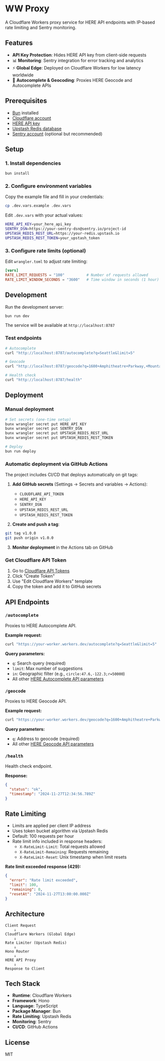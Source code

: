 # WW Proxy

A Cloudflare Workers proxy service for HERE API endpoints with IP-based rate limiting and Sentry monitoring.

## Features

- **API Key Protection**: Hides HERE API key from client-side requests
- 📊 **Monitoring**: Sentry integration for error tracking and analytics
- ⚡ **Global Edge**: Deployed on Cloudflare Workers for low latency worldwide
- 🎯 **Autocomplete & Geocoding**: Proxies HERE Geocode and Autocomplete APIs

## Prerequisites

- [Bun](https://bun.sh/) installed
- [Cloudflare account](https://dash.cloudflare.com/sign-up/workers-and-pages)
- [HERE API key](https://developer.here.com/)
- [Upstash Redis database](https://upstash.com/)
- [Sentry account](https://sentry.io/) (optional but recommended)

## Setup

### 1. Install dependencies

```bash
bun install
```

### 2. Configure environment variables

Copy the example file and fill in your credentials:

```bash
cp .dev.vars.example .dev.vars
```

Edit `.dev.vars` with your actual values:

```bash
HERE_API_KEY=your_here_api_key
SENTRY_DSN=https://your-sentry-dsn@sentry.io/project-id
UPSTASH_REDIS_REST_URL=https://your-redis.upstash.io
UPSTASH_REDIS_REST_TOKEN=your_upstash_token
```

### 3. Configure rate limits (optional)

Edit `wrangler.toml` to adjust rate limiting:

```toml
[vars]
RATE_LIMIT_REQUESTS = "100"          # Number of requests allowed
RATE_LIMIT_WINDOW_SECONDS = "3600"   # Time window in seconds (1 hour)
```

## Development

Run the development server:

```bash
bun run dev
```

The service will be available at `http://localhost:8787`

### Test endpoints

```bash
# Autocomplete
curl "http://localhost:8787/autocomplete?q=Seattle&limit=5"

# Geocode
curl "http://localhost:8787/geocode?q=1600+Amphitheatre+Parkway,+Mountain+View,+CA"

# Health check
curl "http://localhost:8787/health"
```

## Deployment

### Manual deployment

```bash
# Set secrets (one-time setup)
bunx wrangler secret put HERE_API_KEY
bunx wrangler secret put SENTRY_DSN
bunx wrangler secret put UPSTASH_REDIS_REST_URL
bunx wrangler secret put UPSTASH_REDIS_REST_TOKEN

# Deploy
bun run deploy
```

### Automatic deployment via GitHub Actions

The project includes CI/CD that deploys automatically on git tags:

1. **Add GitHub secrets** (Settings → Secrets and variables → Actions):
   - `CLOUDFLARE_API_TOKEN`
   - `HERE_API_KEY`
   - `SENTRY_DSN`
   - `UPSTASH_REDIS_REST_URL`
   - `UPSTASH_REDIS_REST_TOKEN`

2. **Create and push a tag**:

```bash
git tag v1.0.0
git push origin v1.0.0
```

3. **Monitor deployment** in the Actions tab on GitHub

### Get Cloudflare API Token

1. Go to [Cloudflare API Tokens](https://dash.cloudflare.com/profile/api-tokens)
2. Click "Create Token"
3. Use "Edit Cloudflare Workers" template
4. Copy the token and add it to GitHub secrets

## API Endpoints

### `/autocomplete`

Proxies to HERE Autocomplete API.

**Example request:**

```bash
curl "https://your-worker.workers.dev/autocomplete?q=Seattle&limit=5"
```

**Query parameters:**

- `q`: Search query (required)
- `limit`: Max number of suggestions
- `in`: Geographic filter (e.g., `circle:47.6,-122.3;r=50000`)
- All other [HERE Autocomplete API parameters](https://developer.here.com/documentation/geocoding-search-api/dev_guide/topics/endpoint-autocomplete-brief.html)

### `/geocode`

Proxies to HERE Geocode API.

**Example request:**

```bash
curl "https://your-worker.workers.dev/geocode?q=1600+Amphitheatre+Parkway"
```

**Query parameters:**

- `q`: Address to geocode (required)
- All other [HERE Geocode API parameters](https://developer.here.com/documentation/geocoding-search-api/dev_guide/topics/endpoint-geocode-brief.html)

### `/health`

Health check endpoint.

**Response:**

```json
{
  "status": "ok",
  "timestamp": "2024-11-27T12:34:56.789Z"
}
```

## Rate Limiting

- Limits are applied per client IP address
- Uses token bucket algorithm via Upstash Redis
- Default: 100 requests per hour
- Rate limit info included in response headers:
  - `X-RateLimit-Limit`: Total requests allowed
  - `X-RateLimit-Remaining`: Requests remaining
  - `X-RateLimit-Reset`: Unix timestamp when limit resets

**Rate limit exceeded response (429):**

```json
{
  "error": "Rate limit exceeded",
  "limit": 100,
  "remaining": 0,
  "resetAt": "2024-11-27T13:00:00.000Z"
}
```

## Architecture

```
Client Request
    ↓
Cloudflare Workers (Global Edge)
    ↓
Rate Limiter (Upstash Redis)
    ↓
Hono Router
    ↓
HERE API Proxy
    ↓
Response to Client
```

## Tech Stack

- **Runtime**: Cloudflare Workers
- **Framework**: Hono
- **Language**: TypeScript
- **Package Manager**: Bun
- **Rate Limiting**: Upstash Redis
- **Monitoring**: Sentry
- **CI/CD**: GitHub Actions

## License

MIT
